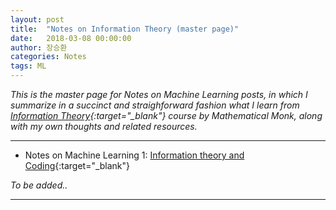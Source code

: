 ```yaml
---
layout: post
title:  "Notes on Information Theory (master page)"
date:   2018-03-08 00:00:00
author: 장승환
categories: Notes
tags: ML
---
```


*This is the master page for Notes on Machine Learning posts, in which I summarize in a succinct and straighforward fashion what I learn from [Information Theory](https://www.youtube.com/watch?v=UrefKMSEuAI&list=PLE125425EC837021F){:target="_blank"} course by Mathematical Monk, along with my own thoughts and related resources.*

---


* Notes on Machine Learning 1: [Information theory and Coding](https://cveai.github.io/notes/2018/04/04/mm-ic-1.html){:target="_blank"}  



*To be added..*

---




